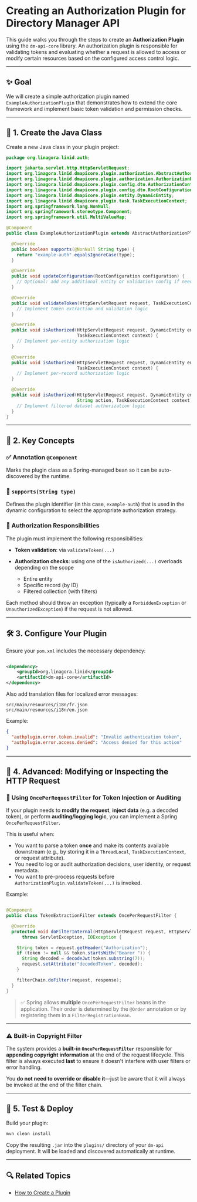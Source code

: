 # Creating an Authorization Plugin for Directory Manager API

This guide walks you through the steps to create an **Authorization Plugin** using the `dm-api-core` library.
An authorization plugin is responsible for validating tokens and evaluating whether a request is allowed to access or
modify certain resources based on the configured access control logic.

---

## ✨ Goal

We will create a simple authorization plugin named `ExampleAuthorizationPlugin` that demonstrates how to extend the core
framework and implement basic token validation and permission checks.

---

## 📁 1. Create the Java Class

Create a new Java class in your plugin project:

```java
package org.linagora.linid.auth;

import jakarta.servlet.http.HttpServletRequest;
import org.linagora.linid.dmapicore.plugin.authorization.AbstractAuthorizationPlugin;
import org.linagora.linid.dmapicore.plugin.authorization.AuthorizationPlugin;
import org.linagora.linid.dmapicore.plugin.config.dto.AuthorizationConfiguration;
import org.linagora.linid.dmapicore.plugin.config.dto.RootConfiguration;
import org.linagora.linid.dmapicore.plugin.entity.DynamicEntity;
import org.linagora.linid.dmapicore.plugin.task.TaskExecutionContext;
import org.springframework.lang.NonNull;
import org.springframework.stereotype.Component;
import org.springframework.util.MultiValueMap;

@Component
public class ExampleAuthorizationPlugin extends AbstractAuthorizationPlugin {

  @Override
  public boolean supports(@NonNull String type) {
    return "example-auth".equalsIgnoreCase(type);
  }

  @Override
  public void updateConfiguration(RootConfiguration configuration) {
    // Optional: add any additional entity or validation config if needed
  }

  @Override
  public void validateToken(HttpServletRequest request, TaskExecutionContext context) {
    // Implement token extraction and validation logic
  }

  @Override
  public void isAuthorized(HttpServletRequest request, DynamicEntity entity, String action,
                           TaskExecutionContext context) {
    // Implement per-entity authorization logic
  }

  @Override
  public void isAuthorized(HttpServletRequest request, DynamicEntity entity, String id, String action,
                           TaskExecutionContext context) {
    // Implement per-record authorization logic
  }

  @Override
  public void isAuthorized(HttpServletRequest request, DynamicEntity entity, MultiValueMap<String, String> filters,
                           String action, TaskExecutionContext context) {
    // Implement filtered dataset authorization logic
  }
}
```

---

## 🧩 2. Key Concepts

### ✅ Annotation `@Component`

Marks the plugin class as a Spring-managed bean so it can be auto-discovered by the runtime.

### 🔁 `supports(String type)`

Defines the plugin identifier (in this case, `example-auth`) that is used in the dynamic configuration to select the
appropriate authorization strategy.

### 🔐 Authorization Responsibilities

The plugin must implement the following responsibilities:

* **Token validation**: via `validateToken(...)`
* **Authorization checks**: using one of the `isAuthorized(...)` overloads depending on the scope

    * Entire entity
    * Specific record (by ID)
    * Filtered collection (with filters)

Each method should throw an exception (typically a `ForbiddenException` or `UnauthorizedException`) if the request is
not allowed.

---

## 🛠️ 3. Configure Your Plugin

Ensure your `pom.xml` includes the necessary dependency:

```xml

<dependency>
    <groupId>org.linagora.linid</groupId>
    <artifactId>dm-api-core</artifactId>
</dependency>
```

Also add translation files for localized error messages:

```
src/main/resources/i18n/fr.json
src/main/resources/i18n/en.json
```

Example:

```json
{
  "authplugin.error.token.invalid": "Invalid authentication token",
  "authplugin.error.access.denied": "Access denied for this action"
}
```

---

## 🧵 4. Advanced: Modifying or Inspecting the HTTP Request

### 🔁 Using `OncePerRequestFilter` for Token Injection or Auditing

If your plugin needs to **modify the request**, **inject data** (e.g. a decoded token), or perform **auditing/logging
logic**, you can implement a Spring `OncePerRequestFilter`.

This is useful when:

* You want to parse a token **once** and make its contents available downstream (e.g., by storing it in a `ThreadLocal`,
  `TaskExecutionContext`, or request attribute).
* You need to log or audit authorization decisions, user identity, or request metadata.
* You want to pre-process requests before `AuthorizationPlugin.validateToken(...)` is invoked.

Example:

```java

@Component
public class TokenExtractionFilter extends OncePerRequestFilter {

  @Override
  protected void doFilterInternal(HttpServletRequest request, HttpServletResponse response, FilterChain filterChain)
      throws ServletException, IOException {

    String token = request.getHeader("Authorization");
    if (token != null && token.startsWith("Bearer ")) {
      String decoded = decodeJwt(token.substring(7));
      request.setAttribute("decodedToken", decoded);
    }

    filterChain.doFilter(request, response);
  }
}
```

> ✅ Spring allows **multiple** `OncePerRequestFilter` beans in the application. Their order is determined by the
`@Order` annotation or by registering them in a `FilterRegistrationBean`.

---

### ⚠️ Built-in Copyright Filter

The system provides a **built-in `OncePerRequestFilter`** responsible for **appending copyright information** at the
end of the request lifecycle. This filter is always executed **last** to ensure it doesn't interfere with user filters
or error handling.

You **do not need to override or disable it**—just be aware that it will always be invoked at the end of the filter
chain.

---

## 🔄 5. Test & Deploy

Build your plugin:

```bash
mvn clean install
```

Copy the resulting `.jar` into the `plugins/` directory of your `dm-api` deployment.
It will be loaded and discovered automatically at runtime.

---

## 🔍 Related Topics

* [How to Create a Plugin](./how-to-create-a-plugin.md)
